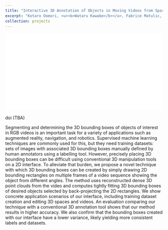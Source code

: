 ```yaml
---
title: "Interactive 3D Annotation of Objects in Moving Videos from Sparse Multi-View Frames"
excerpt: "Kotaro Oomori, <u><b>Wataru Kawabe</b></u>, Fabrice Matulic, Takeo Igarashi, and Keita Higuchi<br/>International Conference on Interactive Surface and Spaces, 2023<br/>doi (TBA)<br/><img src='/images/tba.png' width=600>"
collection: projects
---
```


<img src='/images/tba.png'>

doi (TBA)

Segmenting and determining the 3D bounding boxes of objects of interest in RGB videos is an important task for a variety of applications such as augmented reality, navigation, and robotics. Supervised machine learning techniques are commonly used for this, but they need training datasets: sets of images with associated 3D bounding boxes manually defined by human annotators using a labelling tool. However, precisely placing 3D bounding boxes can be difficult using conventional 3D manipulation tools on a 2D interface. To alleviate that burden, we propose a novel technique with which 3D bounding boxes can be created by simply drawing 2D bounding rectangles on multiple frames of a video sequence showing the object from different angles. The method uses reconstructed dense 3D point clouds from the video and computes tightly fitting 3D bounding boxes of desired objects selected by back-projecting the 2D rectangles. We show concrete application scenarios of our interface, including training dataset creation and editing 3D spaces and videos. An evaluation comparing our technique with a conventional 3D annotation tool shows that our method results in higher accuracy. We also confirm that the bounding boxes created with our interface have a lower variance, likely yielding more consistent labels and datasets.